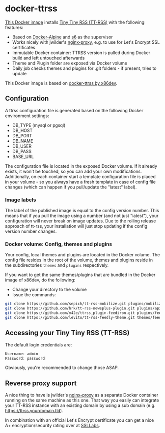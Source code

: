 ﻿# docker-ttrss

[This Docker image](https://hub.docker.com/r/skyr0/ttrss/) installs
[Tiny Tiny RSS (TT-RSS)](https://tt-rss.org/) with the following features:

- Based on [Docker-Alpine](https://github.com/gliderlabs/docker-alpine) and [s6](http://skarnet.org/software/s6/) as the supervisor
- Works nicely with jwilder's [nginx-proxy](https://github.com/jwilder/nginx-proxy), e.g. to use for Let's Encrypt SSL certificates
- Immutable Docker container: TTRSS version is pulled during Docker build and left untouched afterwards
- Theme and Plugin folder are exposed via Docker volume
- Daily job checks themes and plugins for .git folders - if present, tries to update

This Docker image is based on [docker-ttrss by x86dev](https://github.com/x86dev/docker-ttrss).


## Configuration

A ttrss configuration file is generated based on the following Docker
environment settings:

- DB_TYPE (mysql or pgsql)
- DB_HOST
- DB_PORT
- DB_NAME
- DB_USER
- DB_PASS
- BASE_URL

The configuration file is located in the exposed Docker volume.
If it already exists, it won't be touched, so you can add your own
modifications. Additionally, on each container start a template
configuration file is placed in your volume - so you always have
a fresh template in case of config file changes (which can happen
if you pull/update the "latest" label).

### Image labels

The label of the published image is equal to the config version number.
This means that if you pull the image using a number (and not just "latest"),
your configuration will never break on image updates. Due to the rolling
release approach of tt-rss, your installation will just stop updating if
the config version number changes.

### Docker volume: Config, themes and plugins

Your config, local themes and plugins are located in the Docker volume.
The config file resides in the root of the volume, themes and plugins reside
in the subdirectories `themes` and `plugins` respectively.

If you want to get the same themes/plugins that are bundled in the Docker
image of x86dev, do the following:

- Change your directory to the volume
- Issue the commands:

```bash
git clone https://github.com/sepich/tt-rss-mobilize.git plugins/mobilize
git clone https://github.com/hrk/tt-rss-newsplus-plugin.git plugins/api_newsplus
git clone https://github.com/m42e/ttrss_plugin-feediron.git plugins/feediron
git clone https://github.com/levito/tt-rss-feedly-theme.git themes/feedly-git
```

## Accessing your Tiny Tiny RSS (TT-RSS)

The default login credentials are:

```bash
Username: admin
Password: password
```

Obviously, you're recommended to change those ASAP.


## Reverse proxy support

A nice thing to have is jwilder's [nginx-proxy](https://github.com/jwilder/nginx-proxy) as a separate
Docker container running on the same machine as this one.
That way you easily can integrate your TT-RSS instance with an existing domain by using a sub domain
(e.g. https://ttrss.yourdomain.tld). 

In combination with an official Let's Encrypt certificate you
can get a nice A+ encryption/security rating over at [SSLLabs](https://www.ssllabs.com/ssltest/).
